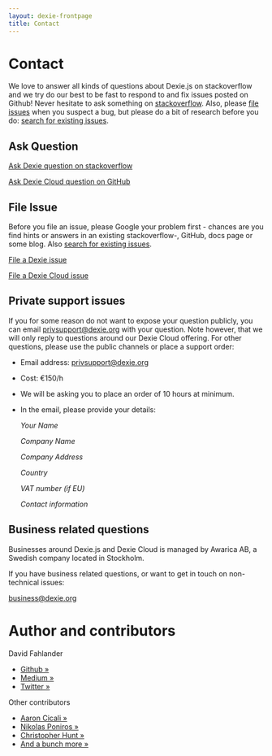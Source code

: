 ```yaml
---
layout: dexie-frontpage
title: Contact
---
```

# Contact

We love to answer all kinds of questions about Dexie.js on stackoverflow and we try do our best to be fast to respond to and fix issues posted on Github! Never hesitate to ask something on [stackoverflow](http://stackoverflow.com/questions/ask?tags=dexie). Also, please [file issues](https://github.com/dexie/Dexie.js/issues/new) when you suspect a bug, but please do a bit of research before you do: [search for existing issues](https://github.com/dexie/Dexie.js/issues?q=is%3Aissue).

## Ask Question
[Ask Dexie question on stackoverflow](http://stackoverflow.com/questions/ask?tags=dexie)

[Ask Dexie Cloud question on GitHub](https://github.com/dexie/Dexie.js/issues/new?labels=cloud,question)

## File Issue
Before you file an issue, please Google your problem first - chances are you find hints or answers in an existing stackoverflow-, GitHub, docs page or some blog. Also [search for existing issues](https://github.com/dexie/Dexie.js/issues?q=is%3Aissue).

[File a Dexie issue](https://github.com/dexie/Dexie.js/issues/new)

[File a Dexie Cloud issue](https://github.com/dexie/Dexie.js/issues/new?labels=cloud)

## Private support issues

If you for some reason do not want to expose your question publicly, you can email [privsupport@dexie.org](mailto:privsupport@dexie.org) with your question. Note however, that we will only reply to questions around our Dexie Cloud offering. For other questions, please use the public channels or place a support order:

* Email address: [privsupport@dexie.org](mailto:privsupport@dexie.org)
* Cost: €150/h
* We will be asking you to place an order of 10 hours at minimum.
* In the email, please provide your details:

    *Your Name*


    *Company Name*

    *Company Address*

    *Country*

    *VAT number (if EU)*

    *Contact information*


## Business related questions

Businesses around Dexie.js and Dexie Cloud is managed by Awarica AB, a Swedish company located in Stockholm.

If you have business related questions, or want to get in touch on non-technical issues:

[business@dexie.org](mailto:business@dexie.org)

# Author and contributors

David Fahlander

- [Github &raquo;](https://github.com/dfahlander)
- [Medium &raquo;](https://medium.com/@dfahlander)
- [Twitter &raquo;](https://twitter.com/dfahlander)

Other contributors

- [Aaron Cicali &raquo;](https://github.com/acicali)
- [Nikolas Poniros &raquo;](https://poniros.de)
- [Christopher Hunt &raquo;](https://github.com/chrahunt)
- [And a bunch more &raquo;](https://github.com/dexie/Dexie.js/graphs/contributors)
